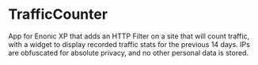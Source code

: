 # TrafficCounter

App for Enonic XP that adds an HTTP Filter on a site that will count traffic, with a widget to display recorded traffic stats for the previous 14 days. IPs are obfuscated for absolute privacy, and no other personal data is stored.
